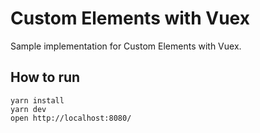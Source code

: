 # Custom Elements with Vuex

Sample implementation for Custom Elements with Vuex.

## How to run

```
yarn install
yarn dev
open http://localhost:8080/
```
